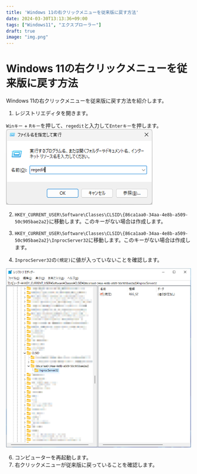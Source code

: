 ```yaml
---
title: 'Windows 11の右クリックメニューを従来版に戻す方法'
date: 2024-03-30T13:13:36+09:00
tags: ["Windows11", "エクスプローラー"]
draft: true
image: "img.png"
---
```


# Windows 11の右クリックメニューを従来版に戻す方法

Windows 11の右クリックメニューを従来版に戻す方法を紹介します。

1. レジストリエディタを開きます。

`Winキー` + `Rキー`を押して、`regedit`と入力して`Enterキー`を押します。
![img_1.png](img_1.png)　

2. `HKEY_CURRENT_USER\Software\Classes\CLSID\{86ca1aa0-34aa-4e8b-a509-50c905bae2a2}`に移動します。このキーがない場合は作成します。


4. `HKEY_CURRENT_USER\Software\Classes\CLSID\{86ca1aa0-34aa-4e8b-a509-50c905bae2a2}\InprocServer32`に移動します。このキーがない場合は作成します。
5. `InprocServer32`の`(規定)`に値が入っていないことを確認します。

![img_2.png](img_2.png)

6. コンピューターを再起動します。
7. 右クリックメニューが従来版に戻っていることを確認します。
